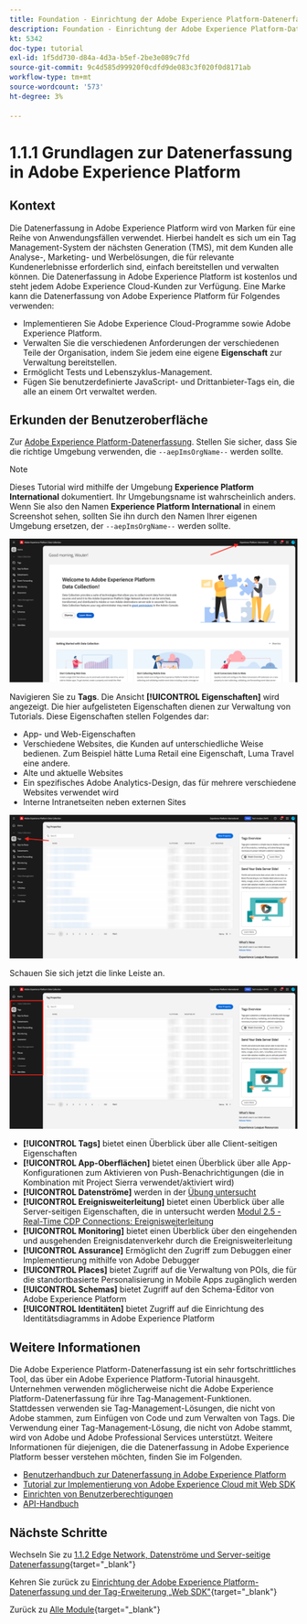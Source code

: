 ```yaml
---
title: Foundation - Einrichtung der Adobe Experience Platform-Datenerfassung und der Web-SDK-Erweiterung - Erläuterung der Adobe Experience Platform-Datenerfassung
description: Foundation - Einrichtung der Adobe Experience Platform-Datenerfassung und der Web-SDK-Erweiterung - Erläuterung der Adobe Experience Platform-Datenerfassung
kt: 5342
doc-type: tutorial
exl-id: 1f5dd730-d84a-4d3a-b5ef-2be3e089c7fd
source-git-commit: 9c4d585d99920f0cdfd9de083c3f020f0d8171ab
workflow-type: tm+mt
source-wordcount: '573'
ht-degree: 3%

---
```


# 1.1.1 Grundlagen zur Datenerfassung in Adobe Experience Platform

## Kontext

Die Datenerfassung in Adobe Experience Platform wird von Marken für eine Reihe von Anwendungsfällen verwendet. Hierbei handelt es sich um ein Tag Management-System der nächsten Generation (TMS), mit dem Kunden alle Analyse-, Marketing- und Werbelösungen, die für relevante Kundenerlebnisse erforderlich sind, einfach bereitstellen und verwalten können. Die Datenerfassung in Adobe Experience Platform ist kostenlos und steht jedem Adobe Experience Cloud-Kunden zur Verfügung. Eine Marke kann die Datenerfassung von Adobe Experience Platform für Folgendes verwenden:

- Implementieren Sie Adobe Experience Cloud-Programme sowie Adobe Experience Platform.
- Verwalten Sie die verschiedenen Anforderungen der verschiedenen Teile der Organisation, indem Sie jedem eine eigene **Eigenschaft** zur Verwaltung bereitstellen.
- Ermöglicht Tests und Lebenszyklus-Management.
- Fügen Sie benutzerdefinierte JavaScript- und Drittanbieter-Tags ein, die alle an einem Ort verwaltet werden.

## Erkunden der Benutzeroberfläche

Zur [Adobe Experience Platform-Datenerfassung](https://experience.adobe.com/#/data-collection/). Stellen Sie sicher, dass Sie die richtige Umgebung verwenden, die `--aepImsOrgName--` werden sollte.

>[!NOTE]
>
>Dieses Tutorial wird mithilfe der Umgebung **Experience Platform International** dokumentiert. Ihr Umgebungsname ist wahrscheinlich anders. Wenn Sie also den Namen **Experience Platform International** in einem Screenshot sehen, sollten Sie ihn durch den Namen Ihrer eigenen Umgebung ersetzen, der `--aepImsOrgName--` werden sollte.

![Launch-Eigenschaften anzeigen](./images/launch0.png)

Navigieren Sie zu **Tags**. Die Ansicht **[!UICONTROL Eigenschaften]** wird angezeigt. Die hier aufgelisteten Eigenschaften dienen zur Verwaltung von Tutorials. Diese Eigenschaften stellen Folgendes dar:

- App- und Web-Eigenschaften
- Verschiedene Websites, die Kunden auf unterschiedliche Weise bedienen. Zum Beispiel hätte Luma Retail eine Eigenschaft, Luma Travel eine andere.
- Alte und aktuelle Websites
- Ein spezifisches Adobe Analytics-Design, das für mehrere verschiedene Websites verwendet wird
- Interne Intranetseiten neben externen Sites

![Launch-Eigenschaften anzeigen](./images/launch1.png)

Schauen Sie sich jetzt die linke Leiste an.

![Linke Leiste starten](./images/launch2.png)

- **[!UICONTROL Tags]** bietet einen Überblick über alle Client-seitigen Eigenschaften
- **[!UICONTROL App-Oberflächen]** bietet einen Überblick über alle App-Konfigurationen zum Aktivieren von Push-Benachrichtigungen (die in Kombination mit Project Sierra verwendet/aktiviert wird)
- **[!UICONTROL Datenströme]** werden in der [ Übung untersucht](./ex2.md)
- **[!UICONTROL Ereignisweiterleitung]** bietet einen Überblick über alle Server-seitigen Eigenschaften, die in untersucht werden [Modul 2.5 - Real-Time CDP Connections: Ereignisweiterleitung](./../../../../modules/delivery-activation/rtcdp-b2c/rtcdpb2c-5/aep-data-collection-ssf.md)
- **[!UICONTROL Monitoring]** bietet einen Überblick über den eingehenden und ausgehenden Ereignisdatenverkehr durch die Ereignisweiterleitung
- **[!UICONTROL Assurance]** Ermöglicht den Zugriff zum Debuggen einer Implementierung mithilfe von Adobe Debugger
- **[!UICONTROL Places]** bietet Zugriff auf die Verwaltung von POIs, die für die standortbasierte Personalisierung in Mobile Apps zugänglich werden
- **[!UICONTROL Schemas]** bietet Zugriff auf den Schema-Editor von Adobe Experience Platform
- **[!UICONTROL Identitäten]** bietet Zugriff auf die Einrichtung des Identitätsdiagramms in Adobe Experience Platform

## Weitere Informationen

Die Adobe Experience Platform-Datenerfassung ist ein sehr fortschrittliches Tool, das über ein Adobe Experience Platform-Tutorial hinausgeht. Unternehmen verwenden möglicherweise nicht die Adobe Experience Platform-Datenerfassung für ihre Tag-Management-Funktionen. Stattdessen verwenden sie Tag-Management-Lösungen, die nicht von Adobe stammen, zum Einfügen von Code und zum Verwalten von Tags. Die Verwendung einer Tag-Management-Lösung, die nicht von Adobe stammt, wird von Adobe und Adobe Professional Services unterstützt.
Weitere Informationen für diejenigen, die die Datenerfassung in Adobe Experience Platform besser verstehen möchten, finden Sie im Folgenden.

- [Benutzerhandbuch zur Datenerfassung in Adobe Experience Platform](https://experienceleague.adobe.com/docs/experience-platform/tags/home.html?lang=de)
- [Tutorial zur Implementierung von Adobe Experience Cloud mit Web SDK](https://experienceleague.adobe.com/de/docs/platform-learn/implement-web-sdk/overview)
- [Einrichten von Benutzerberechtigungen](https://experienceleague.adobe.com/docs/experience-platform/tags/admin/user-permissions.html?lang=de)
- [API-Handbuch](https://developer.adobelaunch.com/api/)

## Nächste Schritte

Wechseln Sie zu [1.1.2 Edge Network, Datenströme und Server-seitige Datenerfassung](./ex2.md){target="_blank"}

Kehren Sie zurück zu [Einrichtung der Adobe Experience Platform-Datenerfassung und der Tag-Erweiterung „Web SDK&quot;](./data-ingestion-launch-web-sdk.md){target="_blank"}

Zurück zu [Alle Module](./../../../../overview.md){target="_blank"}
